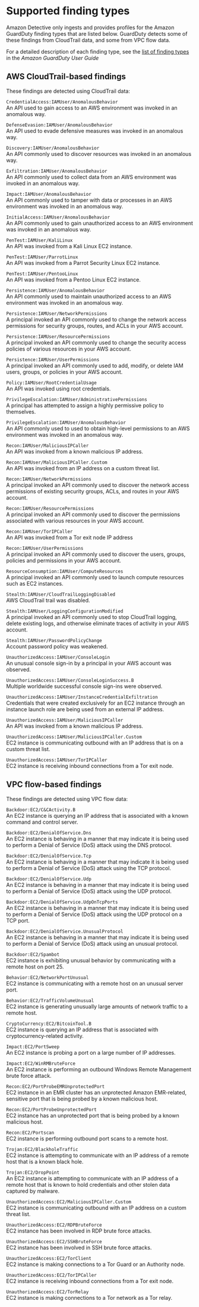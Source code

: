 # Supported finding types<a name="supported-finding-types"></a>



Amazon Detective only ingests and provides profiles for the Amazon GuardDuty finding types that are listed below\. GuardDuty detects some of these findings from CloudTrail data, and some from VPC flow data\.

For a detailed description of each finding type, see the [list of finding types](https://docs.aws.amazon.com/guardduty/latest/ug/guardduty_finding-types-active.html) in the *Amazon GuardDuty User Guide*

## AWS CloudTrail\-based findings<a name="supported-findings-cloudtrail"></a>

These findings are detected using CloudTrail data:

`CredentialAccess:IAMUser/AnomalousBehavior`  
An API used to gain access to an AWS environment was invoked in an anomalous way\.

`DefenseEvasion:IAMUser/AnomalousBehavior`  
An API used to evade defensive measures was invoked in an anomalous way\.

`Discovery:IAMUser/AnomalousBehavior`  
An API commonly used to discover resources was invoked in an anomalous way\.

`Exfiltration:IAMUser/AnomalousBehavior`  
An API commonly used to collect data from an AWS environment was invoked in an anomalous way\.

`Impact:IAMUser/AnomalousBehavior`  
An API commonly used to tamper with data or processes in an AWS environment was invoked in an anomalous way\.

`InitialAccess:IAMUser/AnomalousBehavior`  
An API commonly used to gain unauthorized access to an AWS environment was invoked in an anomalous way\.

`PenTest:IAMUser/KaliLinux`  
An API was invoked from a Kali Linux EC2 instance\.

`PenTest:IAMUser/ParrotLinux`  
An API was invoked from a Parrot Security Linux EC2 instance\.

`PenTest:IAMUser/PentooLinux`  
An API was invoked from a Pentoo Linux EC2 instance\.

`Persistence:IAMUser/AnomalousBehavior`  
An API commonly used to maintain unauthorized access to an AWS environment was invoked in an anomalous way\.

`Persistence:IAMUser/NetworkPermissions`  
A principal invoked an API commonly used to change the network access permissions for security groups, routes, and ACLs in your AWS account\.

`Persistence:IAMUser/ResourcePermissions`  
A principal invoked an API commonly used to change the security access policies of various resources in your AWS account\.

`Persistence:IAMUser/UserPermissions`  
A principal invoked an API commonly used to add, modify, or delete IAM users, groups, or policies in your AWS account\.

`Policy:IAMUser/RootCredentialUsage`  
An API was invoked using root credentials\.

`PrivilegeEscalation:IAMUser/AdministrativePermissions`  
A principal has attempted to assign a highly permissive policy to themselves\.

`PrivilegeEscalation:IAMUser/AnomalousBehavior`  
An API commonly used to used to obtain high\-level permissions to an AWS environment was invoked in an anomalous way\.

`Recon:IAMUser/MaliciousIPCaller`  
An API was invoked from a known malicious IP address\.

`Recon:IAMUser/MaliciousIPCaller.Custom`  
An API was invoked from an IP address on a custom threat list\.

`Recon:IAMUser/NetworkPermissions`  
A principal invoked an API commonly used to discover the network access permissions of existing security groups, ACLs, and routes in your AWS account\.

`Recon:IAMUser/ResourcePermissions`  
A principal invoked an API commonly used to discover the permissions associated with various resources in your AWS account\.

`Recon:IAMUser/TorIPCaller`  
An API was invoked from a Tor exit node IP address

`Recon:IAMUser/UserPermissions`  
A principal invoked an API commonly used to discover the users, groups, policies and permissions in your AWS account\.

`ResourceConsumption:IAMUser/ComputeResources`  
A principal invoked an API commonly used to launch compute resources such as EC2 instances\.

`Stealth:IAMUser/CloudTrailLoggingDisabled`  
AWS CloudTrail trail was disabled\.

`Stealth:IAMUser/LoggingConfigurationModified`  
A principal invoked an API commonly used to stop CloudTrail logging, delete existing logs, and otherwise eliminate traces of activity in your AWS account\.

`Stealth:IAMUser/PasswordPolicyChange`  
Account password policy was weakened\.

`UnauthorizedAccess:IAMUser/ConsoleLogin`  
An unusual console sign\-in by a principal in your AWS account was observed\.

`UnauthorizedAccess:IAMUser/ConsoleLoginSuccess.B`  
Multiple worldwide successful console sign\-ins were observed\.

`UnauthorizedAccess:IAMUser/InstanceCredentialExfiltration`  
Credentials that were created exclusively for an EC2 instance through an instance launch role are being used from an external IP address\.

`UnauthorizedAccess:IAMUser/MaliciousIPCaller`  
An API was invoked from a known malicious IP address\.

`UnauthorizedAccess:IAMUser/MaliciousIPCaller.Custom`  
EC2 instance is communicating outbound with an IP address that is on a custom threat list\.

`UnauthorizedAccess:IAMUser/TorIPCaller`  
EC2 instance is receiving inbound connections from a Tor exit node\.

## VPC flow\-based findings<a name="supported-findings-vpc"></a>

These findings are detected using VPC flow data:

`Backdoor:EC2/C&CActivity.B`  
An EC2 instance is querying an IP address that is associated with a known command and control server\.

`Backdoor:EC2/DenialOfService.Dns`  
An EC2 instance is behaving in a manner that may indicate it is being used to perform a Denial of Service \(DoS\) attack using the DNS protocol\.

`Backdoor:EC2/DenialOfService.Tcp`  
An EC2 instance is behaving in a manner that may indicate it is being used to perform a Denial of Service \(DoS\) attack using the TCP protocol\.

`Backdoor:EC2/DenialOfService.Udp`  
An EC2 instance is behaving in a manner that may indicate it is being used to perform a Denial of Service \(DoS\) attack using the UDP protocol\.

`Backdoor:EC2/DenialOfService.UdpOnTcpPorts`  
An EC2 instance is behaving in a manner that may indicate it is being used to perform a Denial of Service \(DoS\) attack using the UDP protocol on a TCP port\.

`Backdoor:EC2/DenialOfService.UnusualProtocol`  
An EC2 instance is behaving in a manner that may indicate it is being used to perform a Denial of Service \(DoS\) attack using an unusual protocol\.

`Backdoor:EC2/Spambot`  
EC2 instance is exhibiting unusual behavior by communicating with a remote host on port 25\.

`Behavior:EC2/NetworkPortUnusual`  
EC2 instance is communicating with a remote host on an unusual server port\.

`Behavior:EC2/TrafficVolumeUnusual`  
EC2 instance is generating unusually large amounts of network traffic to a remote host\.

`CryptoCurrency:EC2/BitcoinTool.B`  
EC2 instance is querying an IP address that is associated with cryptocurrency\-related activity\.

`Impact:EC2/PortSweep`  
An EC2 instance is probing a port on a large number of IP addresses\.

`Impact:EC2/WinRMBruteForce`  
An EC2 instance is performing an outbound Windows Remote Management brute force attack\.

`Recon:EC2/PortProbeEMRUnprotectedPort`  
EC2 instance in an EMR cluster has an unprotected Amazon EMR\-related, sensitive port that is being probed by a known malicious host\.

`Recon:EC2/PortProbeUnprotectedPort`  
EC2 instance has an unprotected port that is being probed by a known malicious host\.

`Recon:EC2/Portscan`  
EC2 instance is performing outbound port scans to a remote host\.

`Trojan:EC2/BlackholeTraffic`  
EC2 instance is attempting to communicate with an IP address of a remote host that is a known black hole\.

`Trojan:EC2/DropPoint`  
An EC2 instance is attempting to communicate with an IP address of a remote host that is known to hold credentials and other stolen data captured by malware\.

`UnauthorizedAccess:EC2/MaliciousIPCaller.Custom`  
EC2 instance is communicating outbound with an IP address on a custom threat list\.

`UnauthorizedAccess:EC2/RDPBruteForce`  
EC2 instance has been involved in RDP brute force attacks\.

`UnauthorizedAccess:EC2/SSHBruteForce`  
EC2 instance has been involved in SSH brute force attacks\.

`UnauthorizedAccess:EC2/TorClient`  
EC2 instance is making connections to a Tor Guard or an Authority node\.

`UnauthorizedAccess:EC2/TorIPCaller`  
EC2 instance is receiving inbound connections from a Tor exit node\.

`UnauthorizedAccess:EC2/TorRelay`  
EC2 instance is making connections to a Tor network as a Tor relay\.